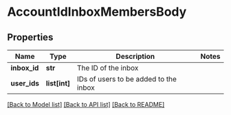 # AccountIdInboxMembersBody

## Properties
Name | Type | Description | Notes
------------ | ------------- | ------------- | -------------
**inbox_id** | **str** | The ID of the inbox | 
**user_ids** | **list[int]** | IDs of users to be added to the inbox | 

[[Back to Model list]](../README.md#documentation-for-models) [[Back to API list]](../README.md#documentation-for-api-endpoints) [[Back to README]](../README.md)

